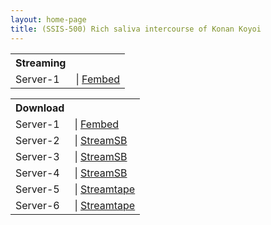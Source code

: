 ```yaml
---
layout: home-page
title: (SSIS-500) Rich saliva intercourse of Konan Koyoi
---
```


<table><tbody>
<tr>
<th>Streaming</th>
</tr>
<tr>
<td>Server-1</td>
<td>| <a href="https://slmaxed.com/v/gNXKzZOOLYqlEk6P/ssis-500-ts-mp4" target="_blank">Fembed</a></td>
</tr>
</tbody></table>

<table><tbody>
<tr>
<th>Download</th>
</tr>
<tr>
<td>Server-1</td>
<td>| <a href="https://watchjavnow.xyz/f/g40wyh-71qm7k-k" target="_blank">Fembed</a></td>
</tr>
<tr>
<td>Server-2</td>
<td>| <a href="vvv" target="_blank">StreamSB</a></td>
</tr>
<tr>
<td>Server-3</td>
<td>| <a href="https://javside.com/d/3mdts7o40wxq.html" target="_blank">StreamSB</a></td>
</tr>
<tr>
<td>Server-4</td>
<td>| <a href="https://sbspeed.com/d/79e1vnv8yv9v.html" target="_blank">StreamSB</a></td>
</tr>
<tr>
<td>Server-5</td>
<td>| <a href="vvv" target="_blank">Streamtape</a></td>
</tr>
<tr>
<td>Server-6</td>
<td>| <a href="vvvv" target="_blank">Streamtape</a></td>
</tr>
</tbody></table>
